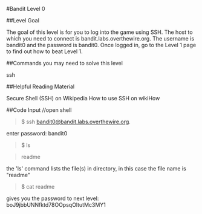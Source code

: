 #Bandit Level 0

##Level Goal

The goal of this level is for you to log into the game using SSH. The host to which you need to connect is bandit.labs.overthewire.org. The username is bandit0 and the password is bandit0. Once logged in, go to the Level 1 page to find out how to beat Level 1.

##Commands you may need to solve this level

ssh

##Helpful Reading Material

Secure Shell (SSH) on Wikipedia
How to use SSH on wikiHow

##Code Input
//open shell 
>$ ssh bandit0@bandit.labs.overthewire.org. 
 
enter password: bandit0 
>$ ls
  
  >readme
  
the 'ls' command lists the file(s) in directory, in this case the file name is "readme"

>$ cat readme 

gives you the password to next level: boJ9jbbUNNfktd78OOpsqOltutMc3MY1
